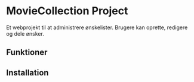 # MovieCollection Project
Et webprojekt til at administrere ønskelister. Brugere kan oprette, redigere og dele ønsker.

## Funktioner


## Installation
